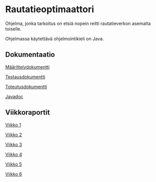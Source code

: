 # Rautatieoptimaattori

Ohjelma, jonka tarkoitus on etsiä nopein reitti rautatieverkon asemalta toiselle. 

Ohjelmassa käytettävä ohjelmointikieli on Java.

## Dokumentaatio
[Määrittelydokumentti](documents/specifications.md)

[Testausdokumentti](documents/testing.md)

[Toteutusdokumentti](documents/implementation.md)

[Javadoc](documents/javadoc/)


## Viikkoraportit
[Viikko 1](documents/reports/week1.md)

[Viikko 2](documents/reports/week2.md)

[Viikko 3](documents/reports/week3.md)

[Viikko 4](documents/reports/week4.md)

[Viikko 5](documents/reports/week5.md)

[Viikko 6](documents/reports/week6.md)